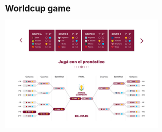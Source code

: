# Worldcup game

![landingpage](./screen/el-pais_fixture-v_3.jpg)
<!-- ![landingpage](./screen/2022-10-31_14-25-11.mp4)
![landingpage](./screen/2022-11-02_05-20-21.mp4) -->